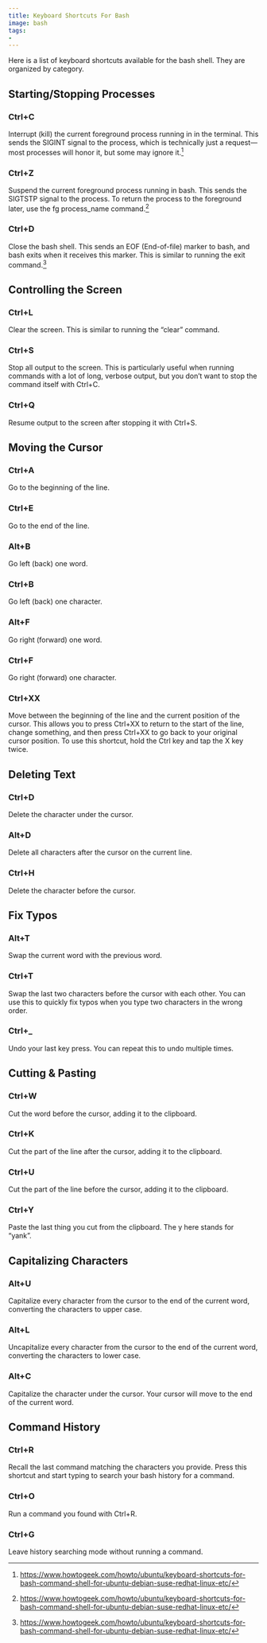 ```yaml
---
title: Keyboard Shortcuts For Bash
image: bash
tags:
-
---
```

Here is a list of keyboard shortcuts available for the bash shell.  They are organized by category.

## Starting/Stopping Processes

### Ctrl+C

Interrupt (kill) the current foreground process running in in the terminal. This sends the SIGINT signal to the process, which is technically just a request—most processes will honor it, but some may ignore it.[^1]

### Ctrl+Z

Suspend the current foreground process running in bash. This sends the SIGTSTP signal to the process. To return the process to the foreground later, use the fg process_name command.[^1]

### Ctrl+D

Close the bash shell. This sends an EOF (End-of-file) marker to bash, and bash exits when it receives this marker. This is similar to running the exit command.[^1]

## Controlling the Screen

### Ctrl+L

Clear the screen. This is similar to running the “clear” command.

### Ctrl+S

Stop all output to the screen. This is particularly useful when running commands with a lot of long, verbose output, but you don’t want to stop the command itself with Ctrl+C.

### Ctrl+Q

Resume output to the screen after stopping it with Ctrl+S.

## Moving the Cursor

### Ctrl+A

Go to the beginning of the line.

### Ctrl+E

Go to the end of the line.

### Alt+B

Go left (back) one word.

### Ctrl+B

Go left (back) one character.

### Alt+F

Go right (forward) one word.

### Ctrl+F

Go right (forward) one character.

### Ctrl+XX

Move between the beginning of the line and the current position of the cursor. This allows you to press Ctrl+XX to return to the start of the line, change something, and then press Ctrl+XX to go back to your original cursor position. To use this shortcut, hold the Ctrl key and tap the X key twice.

## Deleting Text

### Ctrl+D

Delete the character under the cursor.

### Alt+D

Delete all characters after the cursor on the current line.

### Ctrl+H

Delete the character before the cursor.

## Fix Typos

### Alt+T

Swap the current word with the previous word.

### Ctrl+T

Swap the last two characters before the cursor with each other. You can use this to quickly fix typos when you type two characters in the wrong order.

### Ctrl+_

Undo your last key press. You can repeat this to undo multiple times.

## Cutting & Pasting

### Ctrl+W

Cut the word before the cursor, adding it to the clipboard.

### Ctrl+K

Cut the part of the line after the cursor, adding it to the clipboard.

### Ctrl+U

Cut the part of the line before the cursor, adding it to the clipboard.

### Ctrl+Y

Paste the last thing you cut from the clipboard. The y here stands for “yank”.

## Capitalizing Characters

### Alt+U

Capitalize every character from the cursor to the end of the current word, converting the characters to upper case.

### Alt+L

Uncapitalize every character from the cursor to the end of the current word, converting the characters to lower case.

### Alt+C

Capitalize the character under the cursor. Your cursor will move to the end of the current word.

## Command History

### Ctrl+R

Recall the last command matching the characters you provide. Press this shortcut and start typing to search your bash history for a command.

### Ctrl+O

Run a command you found with Ctrl+R.

### Ctrl+G

Leave history searching mode without running a command.

[^1]: https://www.howtogeek.com/howto/ubuntu/keyboard-shortcuts-for-bash-command-shell-for-ubuntu-debian-suse-redhat-linux-etc/